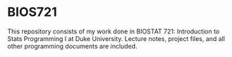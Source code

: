 # BIOS721

This repository consists of my work done in BIOSTAT 721: Introduction to Stats Programming I at Duke University. Lecture notes, project files, and all other programming documents are included.